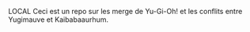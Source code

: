 LOCAL
Ceci est un repo sur les merge de Yu-Gi-Oh! et les conflits entre Yugimauve et Kaibabaaurhum.
